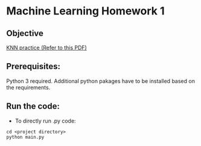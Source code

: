 # Machine Learning Homework 1
## Objective 
[KNN practice (Refer to this PDF)](https://github.com/yaooo/Machine_learning/blob/master/HW1/hw1.pdf)


## Prerequisites:
Python 3 required.
Additional python pakages have to be installed based on the requirements.


## Run the code:

* To directly run .py code:
```
cd <project directory>
python main.py
```

